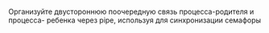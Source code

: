 Организуйте двустороннюю поочередную связь процесса-родителя и процесса- ребенка через pipe, используя для синхронизации семафоры
